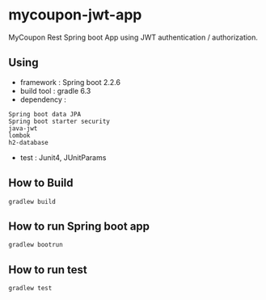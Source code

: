 # mycoupon-jwt-app
MyCoupon Rest Spring boot App using JWT authentication / authorization. 

## Using
- framework : Spring boot 2.2.6 
- build tool : gradle 6.3
- dependency :
```
Spring boot data JPA
Spring boot starter security
java-jwt
lombok
h2-database
```
- test : Junit4, JUnitParams

## How to Build
```
gradlew build
```

## How to run Spring boot app
```
gradlew bootrun
```

## How to run test
```
gradlew test
```
